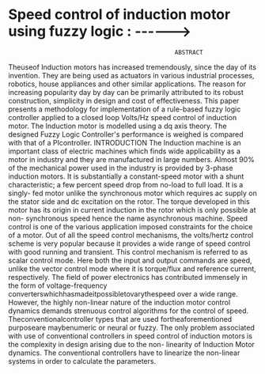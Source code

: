 # Speed control of induction motor using fuzzy logic : ------>

                                                   ABSTRACT
Theuseof Induction motors has increased tremendously, since the day of its invention. They are being used as actuators in various industrial processes, robotics,
house appliances and other similar applications. The reason for increasing popularity day by day can be primarily attributed to its robust construction, simplicity
in design and cost of effectiveness. This paper presents a methodology for implementation of a rule-based fuzzy logic controller applied to a closed loop Volts/Hz 
speed control of induction motor. The Induction motor is modelled using a dq axis theory. The designed Fuzzy Logic Controller's performance is weighed is compared 
with that of a PIcontroller.
                                INTRODUCTION
The Induction machine is an important class of electric machines which finds wide applicability as a motor in industry and they are manufactured in large numbers.
Almost 90% of the mechanical power used in the industry is provided by 3-phase induction motors. It is substantially a constant-speed motor with a shunt characteristic; 
a few percent speed drop from no-load to full load. It is a singly- fed motor unlike the synchronous motor which requires ac supply on the stator side and dc excitation 
on the rotor. The torque developed in this motor has its origin in current induction in the rotor which is only possible at non- synchronous speed hence the name asynchronous 
machine. Speed control is one of the various application imposed constraints for the choice of a motor. Out of all the speed control mechanisms, the volts/hertz control scheme 
is very popular because it provides a wide range of speed control with good running and transient. This control mechanism is referred to as scalar control mode. Here both the
input and output commands are speed, unlike the vector control mode where it is torque/flux and reference current, respectively. The field of power electronics has contributed
immensely in the form of voltage-frequency converterswhichhasmadeitpossibletovarythespeed over a wide range. However, the highly non-linear nature of the induction motor control
dynamics demands strenuous control algorithms for the control of speed. Theconventionalcontroller types that are used fortheaforementioned purposeare maybenumeric or neural or
fuzzy. The only problem associated with use of conventional controllers in speed control of induction motors is the complexity in design arising due to the non- linearity of
Induction Motor dynamics. The conventional controllers have to linearize the non-linear systems in order to calculate the parameters.
